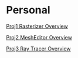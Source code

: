 # Personal

<a href="http://htmlpreview.github.io/?https://github.com/victorthevong/Personal/blob/master/rasterizer_web/index.html" target="_blank">Proj1 Rasterizer Overview</a>

<a href="http://htmlpreview.github.io/?https://github.com/victorthevong/Personal/blob/master/meshEditor_web/index.html" target="_blank">Proj2 MeshEditor Overview</a>

<a href="http://htmlpreview.github.io/?https://github.com/victorthevong/Personal/blob/master/rayTracer_web/index.html" target="_blank">Proj3 Ray Tracer Overview</a>

